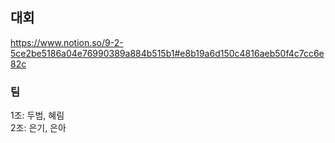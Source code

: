 

## 대회

https://www.notion.so/9-2-5ce2be5186a04e76990389a884b515b1#e8b19a6d150c4816aeb50f4c7cc6e82c

### 팀
1조: 두범, 혜림  
2조: 은기, 은아

